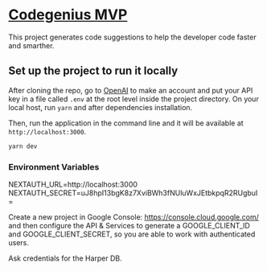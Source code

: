 # [Codegenius MVP](https://code-friend-mvp.vercel.app/)

This project generates code suggestions to help the developer code faster and smarther.



## Set up the project to run it locally

After cloning the repo, go to [OpenAI](https://beta.openai.com/account/api-keys) to make an account and put your API key in a file called `.env` at the root level inside the project directory. On your local host, run ```yarn``` and after dependencies installation.


Then, run the application in the command line and it will be available at `http://localhost:3000`.

```bash
yarn dev
```

### Environment Variables

NEXTAUTH_URL=http://localhost:3000
NEXTAUTH_SECRET=uJ8hpI13bgK8z7XviBWh3fNUluWxJEtbkpqR2RUgbuI=

Create a new project in Google Console: https://console.cloud.google.com/ and then configure the API & Services to generate a GOOGLE_CLIENT_ID and GOOGLE_CLIENT_SECRET, so you are able to work with authenticated users. 

Ask credentials for the Harper DB.

